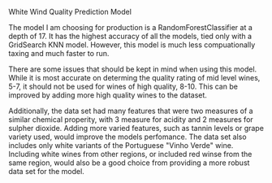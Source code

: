 White Wind Quality Prediction Model


The model I am choosing for production is a RandomForestClassifier at a depth of 17. It has the highest accuracy of all the models, tied only with a GridSearch KNN model. However, this model is much less compuationally taxing and much faster to run.



There are some issues that should be kept in mind when using this model. While it is most accurate on determing the quality rating of mid level wines, 5-7, it should not be used for wines of high quality, 8-10. This can be improved by adding more high quality wines to the dataset.

Additionally, the data set had many features that were two measures of a similar chemical properity, with 3 measure for acidity and 2 measures for sulpher dioxide. Adding more varied features, such as tannin levels or grape variety used, would improve the models perfomance. The data set also includes only white variants of the Portuguese "Vinho Verde" wine. Including white wines from other regions, or included red winse from the same region, would also be a good choice from providing a more robust data set for the model.

